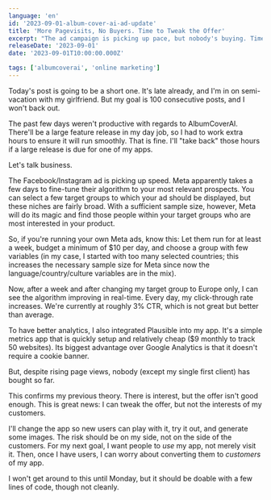 ```yaml
---
language: 'en'
id: '2023-09-01-album-cover-ai-ad-update'
title: 'More Pagevisits, No Buyers. Time to Tweak the Offer'
excerpt: "The ad campaign is picking up pace, but nobody's buying. Time to change the offer."
releaseDate: '2023-09-01'
date: '2023-09-01T10:00:00.000Z'

tags: ['albumcoverai', 'online marketing']
---
```


Today's post is going to be a short one. It's late already, and I'm in on semi-vacation with my girlfriend. But my goal is 100 consecutive posts, and I won't back out.

The past few days weren't productive with regards to AlbumCoverAI. There'll be a large feature release in my day job, so I had to work extra hours to ensure it will run smoothly.
That is fine. I'll "take back" those hours if a large release is due for one of my apps.

Let's talk business.

The Facebook/Instagram ad is picking up speed. Meta apparently takes a few days to fine-tune their algorithm to your most relevant prospects. You can select a few target groups to which your ad should be displayed, but these niches are fairly broad. With a sufficient sample size, however, Meta will do its magic and find those people within your target groups who are most interested in your product.

So, if you're running your own Meta ads, know this: Let them run for at least a week, budget a minimum of $10 per day, and choose a group with few variables (in my case, I started with too many selected countries; this increases the necessary sample size for Meta since now the language/country/culture variables are in the mix).

Now, after a week and after changing my target group to Europe only, I can see the algorithm improving in real-time. Every day, my click-through rate increases. We're currently at roughly 3% CTR, which is not great but better than average.

To have better analytics, I also integrated Plausible into my app. It's a simple metrics app that is quickly setup and relatively cheap ($9 monthly to track 50 websites). Its biggest advantage over Google Analytics is that it doesn't require a cookie banner.

But, despite rising page views, nobody (except my single first client) has bought so far.

This confirms my previous theory. There is interest, but the offer isn't good enough. This is great news: I can tweak the offer, but not the interests of my customers.

I'll change the app so new users can play with it, try it out, and generate some images. The risk should be on my side, not on the side of the customers. For my next goal, I want people to _use_ my app, not merely visit it. Then, once I have users, I can worry about converting them to _customers_ of my app.

I won't get around to this until Monday, but it should be doable with a few lines of code, though not cleanly.
